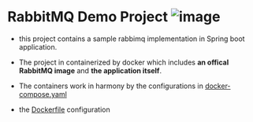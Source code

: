 # RabbitMQ Demo Project         ![image](https://user-images.githubusercontent.com/49819814/209792551-58c0c9e1-d49b-4655-baee-d6b2d771b82f.png)


- this project contains a sample rabbimq implementation in Spring boot application.

- The project in containerized by docker which includes **an offical RabbitMQ image** and **the application itself**. 
- The containers work in harmony by the configurations in [docker-compose.yaml](/rabbitmq-demo/docker-compose.yaml) 
- the [Dockerfile](/rabbitmq-demo/Dockerfile) configuration

